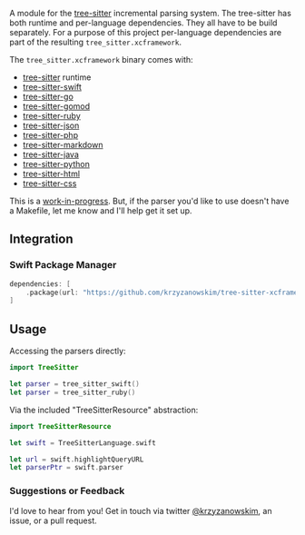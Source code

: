 A module for the [tree-sitter](https://tree-sitter.github.io/) incremental parsing system. The tree-sitter has both runtime and per-language dependencies. They all have to be build separately. For a purpose of this project per-language dependencies are part of the resulting `tree_sitter.xcframework`.

The `tree_sitter.xcframework` binary comes with:
- [tree-sitter](https://tree-sitter.github.io/tree-sitter) runtime
- [tree-sitter-swift](https://github.com/alex-pinkus/tree-sitter-swift)
- [tree-sitter-go](https://github.com/tree-sitter/tree-sitter-go)
- [tree-sitter-gomod](https://github.com/camdencheek/tree-sitter-go-mod)
- [tree-sitter-ruby](https://github.com/tree-sitter/tree-sitter-ruby)
- [tree-sitter-json](https://github.com/tree-sitter/tree-sitter-json)
- [tree-sitter-php](https://github.com/tree-sitter/tree-sitter-php)
- [tree-sitter-markdown](https://github.com/ikatyang/tree-sitter-markdown)
- [tree-sitter-java](https://github.com/tree-sitter/tree-sitter-java)
- [tree-sitter-python](https://github.com/tree-sitter/tree-sitter-python)
- [tree-sitter-html](https://github.com/tree-sitter/tree-sitter-html)
- [tree-sitter-css](https://github.com/tree-sitter/tree-sitter-css)

This is a [work-in-progress](https://github.com/tree-sitter/tree-sitter/issues/1488). But, if the parser you'd like to use doesn't have a Makefile, let me know and I'll help get it set up.

## Integration

### Swift Package Manager

```swift
dependencies: [
    .package(url: "https://github.com/krzyzanowskim/tree-sitter-xcframework", from: "0.208.4")
]
```

## Usage

Accessing the parsers directly:

```swift
import TreeSitter

let parser = tree_sitter_swift()
let parser = tree_sitter_ruby()
```

Via the included "TreeSitterResource" abstraction:

```swift
import TreeSitterResource

let swift = TreeSitterLanguage.swift

let url = swift.highlightQueryURL
let parserPtr = swift.parser
```

### Suggestions or Feedback

I'd love to hear from you! Get in touch via twitter [@krzyzanowskim](https://x.com/krzyzanowskim), an issue, or a pull request.

